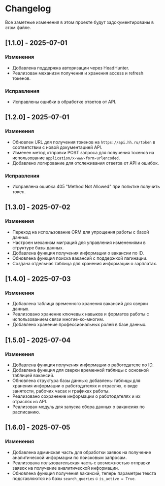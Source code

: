 # Changelog

Все заметные изменения в этом проекте будут задокументированы в этом файле.

## [1.1.0] - 2025-07-01

### Изменения

- Добавлена поддержка авторизации через HeadHunter.
- Реализован механизм получения и хранения access и refresh токенов.

### Исправления

- Исправлены ошибки в обработке ответов от API.

## [1.2.0] - 2025-07-01

### Изменения

- Обновлен URL для получения токенов на `https://api.hh.ru/token` в соответствии с новой документацией API.
- Изменен метод отправки POST запроса для получения токенов на использование `application/x-www-form-urlencoded`.
- Добавлено логирование для отслеживания ответов от API и ошибок.

### Исправления

- Исправлена ошибка 405 "Method Not Allowed" при попытке получить токен.

## [1.3.0] - 2025-07-02

### Изменения

- Переход на использование ORM для упрощения работы с базой данных.
- Настроен механизм миграций для управления изменениями в структуре базы данных.
- Добавлена функция получения информации о вакансии по ID.
- Обновлена функция поиска вакансий с поддержкой пагинации.
- Создана отдельная таблица для хранения информации о зарплатах.

## [1.4.0] - 2025-07-03

### Изменения

- Добавлена таблица временного хранения вакансий для сверки данных.
- Реализовано хранение ключевых навыков и форматов работы с использованием связи многие-ко-многим.
- Добавлено хранение профессиональных ролей в базе данных.

## [1.5.0] - 2025-07-04

### Изменения

- Добавлена функция получения информации о работодателе по ID.
- Добавлена функция для сверки временной таблицы с основной таблицей вакансий.
- Обновлена структура базы данных: добавлены таблицы для хранения информации о работодателях и отраслях, о виде
  занятости, рабочих часах и графиках работы.
- Реализовано сохранение информации о работодателях и их отраслях из API.
- Реализован модуль для запуска сбора данных о вакансиях по расписанию.

## [1.6.0] - 2025-07-05

### Изменения

- Добавлена админская часть для обработки заявок на получение аналитической информации по поисковым запросам.
- Реализована пользовательская часть с возможностью отправки заявок на получение аналитической информации.
- Обновлена функция получения вакансий, теперь параметры текста подставляются из базы `search_queries`
  с `is_active = True`.
